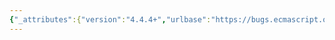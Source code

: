 ```yaml
---
{"_attributes":{"version":"4.4.4+","urlbase":"https://bugs.ecmascript.org/","maintainer":"dherman@mozilla.com"},"bug":{"bug_id":1736,"creation_ts":"2013-08-07 05:47:00 -0700","short_desc":"8.3.16.7, 8.3.16.8: Missing whitespace after comma","delta_ts":"2013-08-23 08:22:20 -0700","product":"Draft for 6th Edition","component":"editorial issue","version":"Rev 16: July 15, 2013 Draft","rep_platform":"All","op_sys":"All","bug_status":"RESOLVED","resolution":"FIXED","priority":"Normal","bug_severity":"minor","everconfirmed":true,"reporter":{"uid":"andrebargull","name":"André Bargull"},"assigned_to":{"uid":"allen","name":"Allen Wirfs-Brock"},"long_desc":[{"commentid":4789,"comment_count":0,"who":{"uid":"andrebargull","name":"André Bargull"},"bug_when":"2013-08-07 05:47:45 -0700","thetext":"8.3.16.7 and 8.3.16.8, both times step 1: Add whitespace after comma and before \"then\""},{"commentid":4797,"comment_count":1,"who":{"uid":"allen","name":"Allen Wirfs-Brock"},"bug_when":"2013-08-07 13:23:20 -0700","thetext":"fixed in rev17 editor's draft"},{"commentid":5059,"comment_count":2,"who":{"uid":"allen","name":"Allen Wirfs-Brock"},"bug_when":"2013-08-23 08:22:20 -0700","thetext":"fixed in rev17, August 23, 2013 draft"}]}}
---
```

